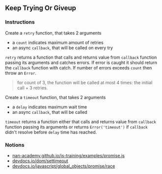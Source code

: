 ## Keep Trying Or Giveup

### Instructions

Create a `retry` function, that takes 2 arguments

- a `count` indicates maximum amount of retries
- an async `callback`, that will be called on every try

`retry` returns a function that calls and returns value from `callback`
function passing its arguments and catches errors. If error is caught it
should return the `callback` function with catch. If number of errors
exceeds `count` then throw an `Error`.

> for count of 3, the function will be called at most 4 times:
> the initial call + 3 retries.

Create a `timeout` function, that takes 2 arguments

- a `delay` indicates maximum wait time
- an async `callback`, that will be called

`timeout` returns a function either that calls and returns value from `callback`
function passing its arguments or returns `Error('timeout')` if `callback` didn't
resolve before `delay` time has reached.

### Notions

- [nan-academy.github.io/js-training/examples/promise.js](https://nan-academy.github.io/js-training/examples/promises.js)
- [devdocs.io/dom/settimeout]( https://devdocs.io/dom/settimeout)
- [devdocs.io/javascript/global_objects/promise/race](https://devdocs.io/javascript/global_objects/promise/race)
